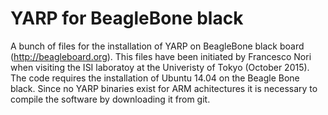 YARP for BeagleBone black
===============

A bunch of files for the installation of YARP on BeagleBone black board (http://beagleboard.org). This files have been initiated by Francesco Nori when visiting the ISI laboratoy at the Univeristy of Tokyo (October 2015). The code requires the installation of Ubuntu 14.04 on the Beagle Bone black. Since no YARP binaries exist for ARM achitectures it is necessary to compile the software by downloading it from git. 
